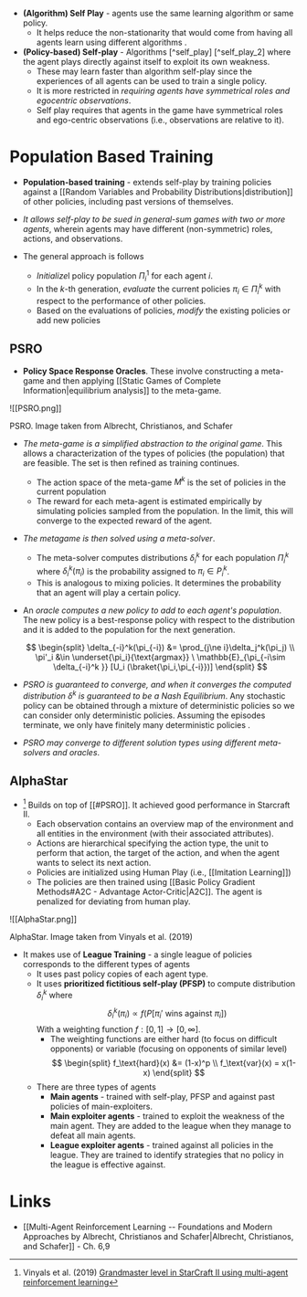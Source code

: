 * **(Algorithm) Self Play** - agents use the same learning algorithm or same policy. 
	* It helps reduce the non-stationarity that would come from having all agents learn using different algorithms . 
* **(Policy-based) Self-play** -  Algorithms [^self_play] [^self_play_2]  where the agent plays directly against itself to exploit its own weakness. 
	* These may learn faster than algorithm self-play since the experiences of all agents can be used to train a single policy. 
	* It is more restricted in *requiring agents have symmetrical roles and egocentric observations*. 
	* Self play requires that agents in the game have symmetrical roles and ego-centric observations (i.e., observations are relative to it). 

# Population Based Training 
* **Population-based training** - extends self-play by training policies against a [[Random Variables and Probability Distributions|distribution]] of other policies, including past versions of themselves. 
* *It allows self-play to be sued in general-sum games with two or more agents*, wherein agents may have different (non-symmetric) roles, actions, and observations. 

* The general approach is follows 
	* *Initialize*l policy population $\Pi_i^1$ for each agent $i$.
	* In the $k$-th generation, *evaluate* the current policies $\pi_i\in \Pi_i^k$ with respect to the performance of other policies. 
	* Based on the evaluations of policies, *modify* the existing policies or add new policies 

## PSRO
* **Policy Space Response Oracles**. These involve constructing a meta-game and then applying [[Static Games of Complete Information|equilibrium analysis]] to the meta-game.

![[PSRO.png]]
<figcaption> PSRO. Image taken from Albrecht, Christianos, and Schafer</figcaption>

* *The meta-game is a simplified abstraction to the original game*. This allows a characterization of the types of policies (the population) that are feasible. The set is then refined as training continues.  
	* The action space of the meta-game $M^k$ is the set of policies in the current population 
	* The reward for each meta-agent is estimated empirically by simulating policies sampled from the population.  In the limit, this will converge to the expected reward of the agent. 
* *The metagame is then solved using a meta-solver*. 
	* The meta-solver computes distributions $\delta_i^k$ for each population $\Pi_i^k$ where $\delta_i^k(\pi_i)$ is the probability assigned to $\pi_i\in P_i^k$. 
	* This is analogous to mixing policies. It determines the probability that an agent will play a certain policy. 
* An *oracle computes a new policy to add to each agent's population*. The new policy is a best-response policy with respect to the distribution and it is added to the population for the next generation. 
  
  $$
  \begin{split}
  \delta_{-i}^k(\pi_{-i}) &= \prod_{j\ne i}\delta_j^k(\pi_j) \\
  \pi'_i &\in \underset{\pi_i}{\text{argmax}} \ \mathbb{E}_{\pi_{-i\sim \delta_{-i}^k }} [U_i (\braket{\pi_i,\pi_{-i}})] 
  \end{split}
  $$

* *PSRO is guaranteed to converge, and when it converges the computed distribution $\delta^k$ is guaranteed to be a Nash Equilibrium*.  Any stochastic policy can be obtained through a mixture of deterministic policies so we can consider only deterministic policies. Assuming the episodes terminate, we only have finitely many deterministic policies .
* *PSRO may converge to different solution types using different meta-solvers and oracles*.

## AlphaStar 
* [^Vinyals_2019] Builds on top of [[#PSRO]]. It achieved good performance in Starcraft II. 
	* Each observation contains an overview map of the environment and all entities in the environment (with their associated attributes). 
	* Actions are hierarchical specifying the action type, the unit to perform that action, the target of the action, and when the agent wants to select its next action. 
	* Policies are initialized using Human Play (i.e., [[Imitation Learning]]) 
	* The policies are then trained using [[Basic Policy Gradient Methods#A2C - Advantage Actor-Critic|A2C]]. The agent is penalized for deviating from human play. 

![[AlphaStar.png]]
<figcaption> AlphaStar. Image taken from Vinyals et al. (2019)</figcaption>

* It makes use of **League Training** - a single league of policies corresponds to the different types of agents
	* It uses past policy copies of each agent type. 
	* It uses **prioritized fictitious self-play (PFSP)** to compute distribution $\delta_i^k$ where 
	  $$
	  \delta_i^k (\pi_i)\propto f(P[\pi_i' \ \text{wins against } \pi_i ])
	  $$
	  With a weighting function $f:[0,1]\to [0,\infty]$.  
	  * The weighting functions are either hard (to focus on difficult opponents) or variable (focusing on opponents of similar level)
	    $$
	    \begin{split}
	    f_\text{hard}(x) &= (1-x)^p \\ 
	    f_\text{var}(x) = x(1-x)
	    \end{split} 
	    $$
	* There are three types of agents 
		* **Main agents** - trained with self-play, PFSP and against past policies of main-exploiters. 
		* **Main exploiter agents** - trained to exploit the weakness of the main agent. They are added to the league when they manage to defeat all main agents. 
		* **League exploiter agents** - trained against all policies in the league. They are trained to identify strategies that no policy in the league is effective against. 

[^Vinyals_2019]:  Vinyals et al. (2019) [Grandmaster level in StarCraft II using multi-agent reinforcement learning](https://www.seas.upenn.edu/~cis520/papers/RL_for_starcraft.pdf)
# Links
* [[Multi-Agent Reinforcement Learning -- Foundations and Modern Approaches by Albrecht, Christianos and Schafer|Albrecht, Christianos, and Schafer]] - Ch. 6,9 
